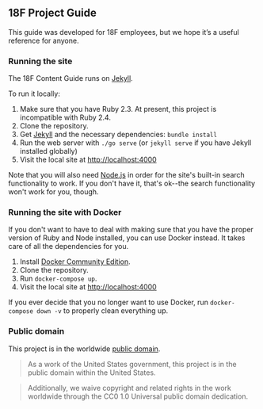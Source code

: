 ## 18F Project Guide

This guide was developed for 18F employees, but we hope it’s a useful reference for anyone.

### Running the site

The 18F Content Guide runs on [Jekyll](http://jekyllrb.com/).

To run it locally:

1. Make sure that you have Ruby 2.3. At present, this project is incompatible with Ruby 2.4.
1. Clone the repository.
1. Get [Jekyll][] and the necessary dependencies: `bundle install`
1. Run the web server with `./go serve` (or `jekyll serve` if you have Jekyll installed globally)
1. Visit the local site at [http://localhost:4000](http://localhost:4000)

Note that you will also need [Node.js][] in order for the site's built-in
search functionality to work. If you don't have it, that's ok--the search
functionality won't work for you, though.

### Running the site with Docker

If you don't want to have to deal with making sure that you have the
proper version of Ruby and Node installed, you can use Docker instead. It
takes care of all the dependencies for you.

1. Install [Docker Community Edition][].
1. Clone the repository.
1. Run `docker-compose up`.
1. Visit the local site at [http://localhost:4000](http://localhost:4000)

If you ever decide that you no longer want to use Docker, run
`docker-compose down -v` to properly clean everything up.

### Public domain

This project is in the worldwide [public domain](LICENSE.md).

> As a work of the United States government, this project is in the public domain within the United States.

> Additionally, we waive copyright and related rights in the work worldwide through the CC0 1.0 Universal public domain dedication.

[Jekyll]: http://jekyllrb.com/
[Node.js]: https://nodejs.org/en/
[Docker Community Edition]: https://www.docker.com/community-edition
